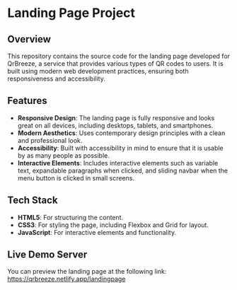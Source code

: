 # Landing Page Project

## Overview

This repository contains the source code for the landing page developed for QrBreeze, a service that provides various types of QR codes to users.
It is built using modern web development practices, ensuring both responsiveness and accessibility.

## Features

- **Responsive Design**: The landing page is fully responsive and looks great on all devices, including desktops, tablets, and smartphones.
- **Modern Aesthetics**: Uses contemporary design principles with a clean and professional look.
- **Accessibility**: Built with accessibility in mind to ensure that it is usable by as many people as possible.
- **Interactive Elements**: Includes interactive elements such as variable text, expandable paragraphs when clicked, and sliding navbar when the menu button is clicked in small screens.

## Tech Stack

- **HTML5**: For structuring the content.
- **CSS3**: For styling the page, including Flexbox and Grid for layout.
- **JavaScript**: For interactive elements and functionality.

## Live Demo Server

You can preview the landing page at the following link:
https://qrbreeze.netlify.app/landingpage
